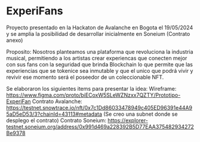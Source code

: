 # ExperiFans
Proyecto presentado en la Hackaton de Avalanche en Bogota el 19/05/2024 y se amplia la posibilidad de desarrollar inicialmente en Soneium (Contrato anexo)

Proposito: Nosotros planteamos una plataforma que revoluciona la industria musical, permitiendo a los artistas crear experiencas que conecten mejor con sus fans con la seguridad que brinda Blockchain lo que permite que las experiencias que se tokenice sea inmutable y que el unico que podrá vivir y revivir ese momento será el poseedor de un coleccionable NFT.

Se elaboraron los siguientes items para presentar la idea:
Wireframe: https://www.figma.com/proto/biECoxW5SLeWZNzxx7QZTY/Prototipo-ExperiFan
Contrato Avalanche: https://testnet.snowtrace.io/nft/0x7c1Dd86033478949c405ED96391e44A95aD5eD53/3?chainId=43113#metadata (Se creo una subnet donde se desplego el contrato)
Contrato Soneium: https://explorer-testnet.soneium.org/address/0x991d469a228392B5D77EAA375482934272Be9378


